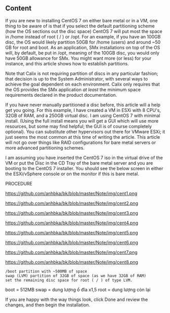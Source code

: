 ## Content

If you are new to installing CentOS 7 on either bare metal or in a VM, one thing to be aware of is that if you select the default partitioning scheme (how the OS sections out the disc space) CentOS 7 will put most the space in /home instead of root ( / ) or /opt. For an example, if you have an 100GB disc, the OS would likely partition 50GB for /home (users) and around ~50 GB for root and boot. As an application, SMx installations on top of the OS will, by default, be put in /opt, meaning of the 100GB disc, you would only have 50GB allowance for SMx. You might want more (or less) for your instance, and this article shows how to establish partitions.

Note that Calix is not requiring partition of discs in any particular fashion; that decision is up to the System Administrator, with several ways to achieve the goal dependent on each environment. Calix only requires that the OS provides the SMx application *at least* the minimum space requirements declared in the product documentation.

If you have never manually partitioned a disc before, this article will a help get you going. For this example, I have created a VM in ESXi with 8 CPU's, 32GB of RAM, and a 250GB virtual disc. I am using CentOS 7 with minimal install. (Using the full install means you will get a GUI which will use more resources, but some may find helpful; the GUI is of course completely optional). You can substitute other hypervisors out there for VMware ESXi; it just seems the most common at this time of writing the article. This article will not go over things like RAID configurations for bare metal servers or more advanced partitioning schemes.

I am assuming you have inserted the CentOS 7 iso in the virtual drive of the VM or put the Disc in the CD Tray of the bare metal server and you are booting to the CentOS 7 installer. You should see the below screen in either the ESXi/vSphere console or on the monitor if this is bare metal.

PROCEDURE


https://github.com/anhbka/bk/blob/master/Note/img/cent1.png

https://github.com/anhbka/bk/blob/master/Note/img/cent2.png

https://github.com/anhbka/bk/blob/master/Note/img/cent3.png

https://github.com/anhbka/bk/blob/master/Note/img/cent4.png

https://github.com/anhbka/bk/blob/master/Note/img/cent5.png

https://github.com/anhbka/bk/blob/master/Note/img/cent6.png

https://github.com/anhbka/bk/blob/master/Note/img/cent7.png

https://github.com/anhbka/bk/blob/master/Note/img/cent8.png

```
/boot partition with ~500MB of space
swap (LVM) partition of 32GB of space (as we have 32GB of RAM)
set the remaining disc space for root ( / ) of type LVM.
```
boot = 512MB
swap = dung lượng ổ đĩa x1,5
root = dung lượng còn lại

If you are happy with the way things look, click Done and review the changes, and then begin the installation.